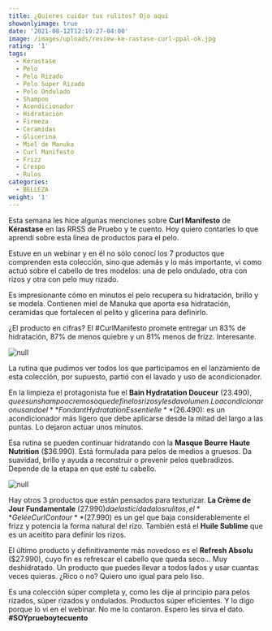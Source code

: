 ```yaml
---
title: ¿Quieres cuidar tus rulitos? Ojo aquí
showonlyimage: true
date: '2021-08-12T12:19:27-04:00'
image: /images/uploads/review-ke-rastase-curl-ppal-ok.jpg
rating: '1'
tags:
  - Kérastase
  - Pelo
  - Pelo Rizado
  - Pelo Súper Rizado
  - Pelo Ondulado
  - Shampoo
  - Acondicionador
  - Hidratación
  - Firmeza
  - Ceramidas
  - Glicerina
  - Miel de Manuka
  - Curl Manifesto
  - Frizz
  - Crespo
  - Rulos
categories:
  - BELLEZA
weight: '1'
---
```

Esta semana les hice algunas menciones sobre **Curl Manifesto** de **Kérastase** en las RRSS de Pruebo y te cuento. Hoy quiero contarles lo que aprendí sobre esta línea de productos para el pelo.

<!--more-->

Estuve en un webinar y en él no sólo conocí los 7 productos que comprenden esta colección, sino que además y lo más importante, vi como actuó sobre el cabello de tres modelos: una de pelo ondulado, otra con rizos y otra con pelo muy rizado.

Es impresionante cómo en minutos el pelo recupera su hidratación, brillo y se modela. Contienen miel de Manuka que aporta esa hidratación, ceramidas que fortalecen el pelito y glicerina para definirlo.

¿El producto en cifras? El #CurlManifesto promete entregar un 83% de hidratación, 87% de menos quiebre y un 81% menos de frizz. Interesante.

![null](/images/uploads/review-ke-rastase-curl-ppal-ok.jpg)

La rutina que pudimos ver todos los que participamos en el lanzamiento de esta colección, por supuesto, partió con el lavado y uso de acondicionador.

En la limpieza el protagonista fue el **Bain Hydratation Douceur** ($23.490), que es un shampoo cremoso que define los rizos y les da volumen. Lo acondicionaron usando el **Fondant Hydratation Essentielle** ($26.490): es un acondicionador más ligero que debe aplicarse desde la mitad del largo a las puntas. Lo dejaron actuar unos minutos.

Esa rutina se pueden continuar hidratando con la **Masque Beurre Haute Nutrition** ($36.990). Está formulada para pelos de medios a gruesos. Da suavidad, brillo y ayuda a reconstruir o prevenir pelos quebradizos. Depende de la etapa en que esté tu cabello.

![null](/images/uploads/review-ke-rastase-curl-2.jpg)

Hay otros 3 productos que están pensados para texturizar. **La Crème de Jour Fundamentale** ($27.990) da elasticidad a los rulitos, el **Gelée Curl Contour** ($27.990) es un gel que baja considerablemente el frizz y potencia la forma natural del rizo. También está el **Huile Sublime** que es un aceitito para definir los rizos.

El último producto y definitivamente más novedoso es el **Refresh Absolu** ($27.990), cuyo fin es refrescar el cabello que queda seco… Muy deshidratado. Un producto que puedes llevar a todos lados y usar cuantas veces quieras. ¿Rico o no? Quiero uno igual para pelo liso.

Es una colección súper completa y, como les dije al principio para pelos rizados, súper rizados y ondulados. Productos súper eficientes. Y lo digo porque lo vi en el webinar. No me lo contaron. Espero les sirva el dato. **\#SOYprueboytecuento**

